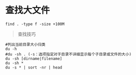 # 查找大文件

```shell
find . -type f -size +100M
```

> 查找技巧

```shell
#列出当前目录大小归类
du -h
#du -sh . (-s：选项指定对于目录不详细显示每个子目录或文件的大小)
du -sh [dirname|filename]
du -sh *
du -s * | sort -nr | head
```

